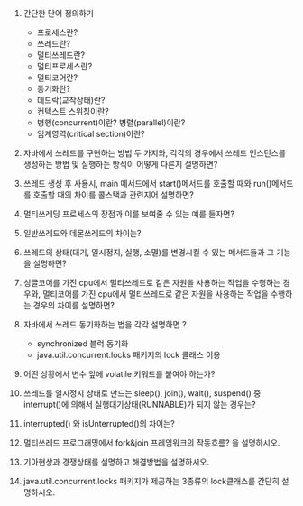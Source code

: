 1. 간단한 단어 정의하기
    * 프로세스란?
    * 쓰레드란?
    * 멀티쓰레드란?
    * 멀티프로세스란?
    * 멀티코어란?
    * 동기화란?
    * 데드락(교착상태)란?
    * 컨텍스트 스위칭이란?
    * 병행(concurrent)이란? 병렬(parallel)이란?
    * 임계영역(critical section)이란?

2. 자바에서 쓰레드를 구현하는 방법 두 가지와, 각각의 경우에서 쓰레드 인스턴스를 생성하는 방법 및 실행하는 방식이 어떻게 다른지 설명하면?

3. 쓰레드 생성 후 사용시, main 메서드에서 start()메서드를 호출할 때와 run()메서드를 호출할 때의 차이를 콜스택과 관련지어 설명하면?

4. 멀티쓰레딩 프로세스의 장점과 이를 보여줄 수 있는 예를 들자면?

5. 일반쓰레드와 데몬쓰레드의 차이는?

6. 쓰레드의 상태(대기, 일시정지, 실행, 소멸)를 변경시킬 수 있는 메서드들과 그 기능을 설명하면?

7. 싱글코어를 가진 cpu에서 멀티쓰레드로 같은 자원을 사용하는 작업을 수행하는 경우와, 멀티코어를 가진 cpu에서 멀티쓰레드로 같은 자원을 사용하는 작업을 수행하는 경우의 차이를 설명하면?

8. 자바에서 쓰레드 동기화하는 법을 각각 설명하면 ?
    * synchronized 블럭 동기화
    * java.util.concurrent.locks 패키지의 lock 클래스 이용

9. 어떤 상황에서 변수 앞에 volatile 키워드를 붙여야 하는가?

10. 쓰레드를 일시정지 상태로 만드는 sleep(), join(), wait(), suspend() 중 interrupt()에 의해서 실행대기상태(RUNNABLE)가 되지 않는 경우는?

11. interrupted() 와 isUnterrupted()의 차이는?

12. 멀티쓰레드 프로그래밍에서 fork&join 프레임워크의 작동흐름? 을 설명하시오.

13. 기아현상과 경쟁상태를 설명하고 해결방법을 설명하시오.

14. java.util.concurrent.locks 패키지가 제공하는 3종류의 lock클래스를 간단히 설명하시오.
  